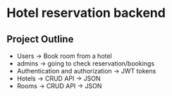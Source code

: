 # Hotel reservation backend 

## Project Outline
- Users -> Book room from a hotel
- admins -> going to check reservation/bookings
- Authentication and authorization -> JWT tokens
- Hotels -> CRUD API -> JSON
- Rooms -> CRUD API -> JSON